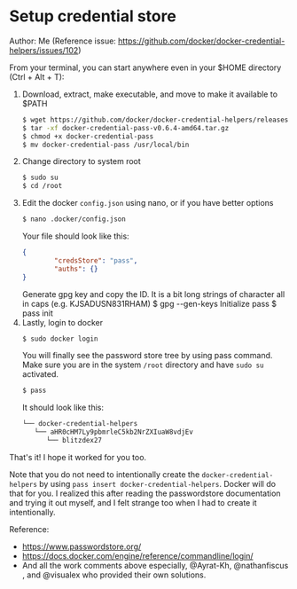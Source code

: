 # Setup credential store
Author: Me (Reference issue: https://github.com/docker/docker-credential-helpers/issues/102)
	
From your terminal, you can start anywhere even in your $HOME directory (Ctrl + Alt + T): 
1. Download, extract, make executable, and move to make it available to $PATH
    ```bash
    $ wget https://github.com/docker/docker-credential-helpers/releases/download/v0.6.4/docker-credential-pass-v0.6.4-amd64.tar.gz
    $ tar -xf docker-credential-pass-v0.6.4-amd64.tar.gz
    $ chmod +x docker-credential-pass
    $ mv docker-credential-pass /usr/local/bin
    ```
2. Change directory to system root 
    ```bash
    $ sudo su
    $ cd /root
3. Edit the docker `config.json` using nano, or if you have better options
    ```bash
    $ nano .docker/config.json
    ```
    Your file should look like this:
     ```json
     { 
             "credsStore": "pass",
             "auths": {}
     }
    ```
    Generate gpg key and copy the ID. It is a bit long strings of character all in caps (e.g. KJSADUSN831RHAM)
    $ gpg --gen-keys
    Initialize pass
    $ pass init <ID-from-gpg>
4. Lastly, login to docker
    ```bash
    $ sudo docker login
    ```
    You will finally see the password store tree by using pass command. Make sure you are in the system `/root` directory and have `sudo su` activated.
    ```bash
    $ pass
    ```
    It should look like this:
    ```bash
    └── docker-credential-helpers
       └── aHR0cHM7Ly9pbmrleC5kb2NrZXIuaW8vdjEv
          └── blitzdex27
    ```

That's it! I hope it worked for you too. 

Note that you do not need to intentionally create the `docker-credential-helpers` by using `pass insert docker-credential-helpers`. Docker will do that for you. I realized this after reading the passwordstore documentation and trying it out myself, and I felt strange too when I had to create it intentionally.

Reference:
* https://www.passwordstore.org/
* https://docs.docker.com/engine/reference/commandline/login/
* And all the work comments above especially, @Ayrat-Kh, @nathanfiscus , and @visualex who provided their own solutions.